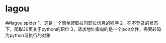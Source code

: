 # lagou
##lagou spider
1，这是一个简单爬取拉勾职位信息的程序
2，在不登录的状态下，爬取30页关于python的职位
3，请求地址指向的是一个json文件，需要转码为python可执行的对象

